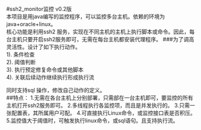 #ssh2_monitor监控 v0.2版<br>
    本项目是用java编写的监控程序，可以监控多台主机。依赖的环境为 java+oracle+linux。<br>
    核心功能是利用ssh2 服务，实现在不同主机的主机上执行脚本或命令。因此，每台主机只要开启ssh2服务即可，无需在每台主机都安装代理程序。
###为了调高灵活性。设计了如下执行动作。<br>
1). 条件检查 <br>
2). 阈值判断<br>
3). 执行预定修复命令或其他脚本<br>
4). 关联后续动作继续执行形成执行流<br>

同时支持sql 操作，修改自己动作的定义。<br>
##特点：
      1.无需在各台主机上分别部署，只需部在一台主机即可，要监控的所有主机打开ssh2服务即可。
      2.多线程执行各监控项，而且是并发执行的。
      3.只需一张配置表，其所属用户可配。
      4.可直接执行Linux命令，或监控接口表是否积压。
      5.监控值大于阈值时，可触发执行linux命令，或sql语句。且支持执行流。

